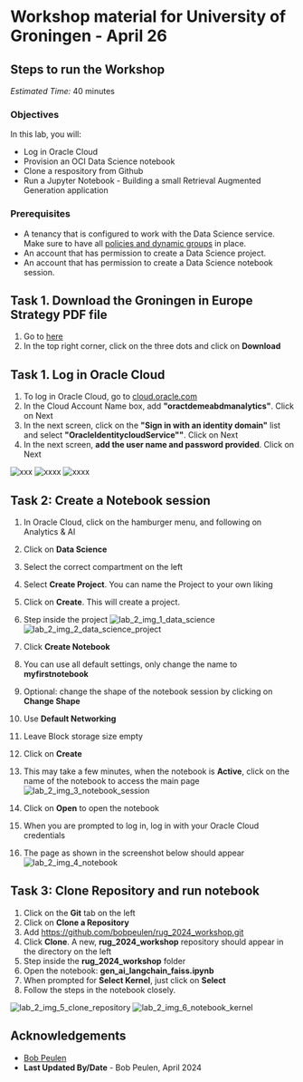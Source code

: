 # Workshop material for University of Groningen - April 26

## **Steps to run the Workshop**

*Estimated Time:* 40 minutes

### Objectives

In this lab, you will:
* Log in Oracle Cloud
* Provision an OCI Data Science notebook
* Clone a respository from Github
* Run a Jupyter Notebook - Building a small Retrieval Augmented Generation application

### Prerequisites

* A tenancy that is configured to work with the Data Science service. Make sure to have all [policies and dynamic groups](https://docs.oracle.com/en-us/iaas/data-science/using/policies.htm) in place.
* An account that has permission to create a Data Science project.
* An account that has permission to create a Data Science notebook session.

## Task 1. Download the Groningen in Europe Strategy PDF file
1. Go to [here](https://github.com/bobpeulen/rug_2024_workshop/blob/main/groningen-in-europe-strategy.pdf)
2. In the top right corner, click on the three dots and click on **Download**
   
## Task 1. Log in Oracle Cloud
1. To log in Oracle Cloud, go to [cloud.oracle.com](https://cloud.oracle.com/)
2. In the Cloud Account Name box, add **"oractdemeabdmanalytics"**. Click on Next
3. In the next screen, click on the **"Sign in with an identity domain"** list and select **"OracleIdentitycloudService""**. Click on Next
4. In the next screen, **add the user name and password provided**. Click on Next

  ![xxx](images/1_log_in.jpg)
  ![xxxx](images/2_log_in.jpg)
  ![xxxx](images/3_log_in.jpg)

## Task 2: Create a Notebook session

1. In Oracle Cloud, click on the hamburger menu, and following on Analytics & AI
2. Click on **Data Science**
3. Select the correct compartment on the left
4. Select **Create Project**. You can name the Project to your own liking
5. Click on **Create**. This will create a project.
6. Step inside the project
  ![lab_2_img_1_data_science](images/lab_2_img_1_data_science.jpg)
  ![lab_2_img_2_data_science_project](images/lab_2_img_2_data_science_project.jpg)

7.	Click **Create Notebook**
8.	You can use all default settings, only change the name to **myfirstnotebook**
9.	Optional: change the shape of the notebook session by clicking on **Change Shape**
10.	Use **Default Networking**
11.	Leave Block storage size empty
12.	Click on **Create**
13.	This may take a few minutes, when the notebook is **Active**, click on the name of the notebook to access the main page
  ![lab_2_img_3_notebook_session](images/lab_2_img_3_notebook_session.jpg)

14.	Click on **Open** to open the notebook
15.	When you are prompted to log in, log in with your Oracle Cloud credentials
16.	The page as shown in the screenshot below should appear
  ![lab_2_img_4_notebook](images/lab_2_img_4_notebook.jpg)

## Task 3: Clone Repository and run notebook

1. Click on the **Git** tab on the left
2. Click on **Clone a Repository**
3. Add https://github.com/bobpeulen/rug_2024_workshop.git
4. Click **Clone**. A new, **rug\_2024\_workshop** repository should appear in the directory on the left
5. Step inside the **rug\_2024\_workshop** folder
6. Open the notebook: **gen\_ai\_langchain\_faiss.ipynb**
7. When prompted for **Select Kernel**, just click on **Select**
8. Follow the steps in the notebook closely.
   
  ![lab_2_img_5_clone_repository](images/lab_2_img_5_clone_repository.jpg)
  ![lab_2_img_6_notebook_kernel](images/lab_2_img_6_notebook_kernel.jpg)

## Acknowledgements
* [Bob Peulen](https://www.linkedin.com/in/bobpeulen/)
* **Last Updated By/Date** - Bob Peulen, April 2024
